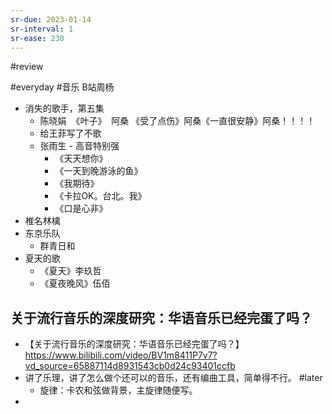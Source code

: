 ```yaml
---
sr-due: 2023-01-14
sr-interval: 1
sr-ease: 230
---
```


#review 

#everyday #音乐 B站周杨

- 消失的歌手，第五集
	- 陈晓娟  《叶子》  阿桑   《受了点伤》阿桑《一直很安静》阿桑！！！！
	- 给王菲写了不歌
	- 张雨生 - 高音特别强
		- 《天天想你》
		- 《一天到晚游泳的鱼》
		- 《我期待》
		- 《卡拉OK。台北。我》
		- 《口是心非》
- 椎名林檎
- 东京乐队
	- 群青日和
- 夏天的歌
	- 《夏天》李玖哲
	- 《夏夜晚风》伍佰

## 关于流行音乐的深度研究：华语音乐已经完蛋了吗？
- 【关于流行音乐的深度研究：华语音乐已经完蛋了吗？】https://www.bilibili.com/video/BV1m8411P7v7?vd_source=65887114d8931543cb0d24c93401ccfb
- 讲了乐理，讲了怎么做个还可以的音乐，还有编曲工具，简单得不行。 #later 
	- 旋律：卡农和弦做背景，主旋律随便写。
- 
